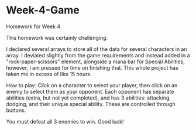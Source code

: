 # Week-4-Game
Homework for Week 4


This homework was certainly challenging.

I declared several arrays to store all of the data for several characters in an array. I deviated slightly from the game requirements and instead added in a "rock-paper-scissors" element, alongside a mana bar for Special Abilities, however, I am pressed for time on finishing that. This whole project has taken me in excess of like 15 hours.

How to play: Click on a character to select your player, then click on an enemy to select them as your opponent. Each opponent has separate abilities (extra, but not yet completed), and has 3 abilities: attacking, dodging, and their unique special ability. These are controlled through buttons.

You must defeat all 3 enemies to win. Good luck!